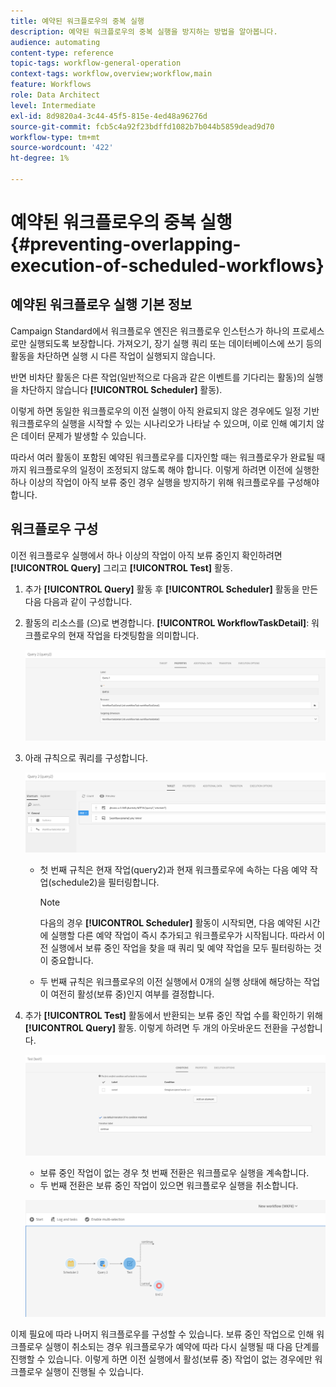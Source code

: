 ```yaml
---
title: 예약된 워크플로우의 중복 실행
description: 예약된 워크플로우의 중복 실행을 방지하는 방법을 알아봅니다.
audience: automating
content-type: reference
topic-tags: workflow-general-operation
context-tags: workflow,overview;workflow,main
feature: Workflows
role: Data Architect
level: Intermediate
exl-id: 8d9820a4-3c44-45f5-815e-4ed48a96276d
source-git-commit: fcb5c4a92f23bdffd1082b7b044b5859dead9d70
workflow-type: tm+mt
source-wordcount: '422'
ht-degree: 1%

---
```


# 예약된 워크플로우의 중복 실행{#preventing-overlapping-execution-of-scheduled-workflows}

## 예약된 워크플로우 실행 기본 정보

Campaign Standard에서 워크플로우 엔진은 워크플로우 인스턴스가 하나의 프로세스로만 실행되도록 보장합니다. 가져오기, 장기 실행 쿼리 또는 데이터베이스에 쓰기 등의 활동을 차단하면 실행 시 다른 작업이 실행되지 않습니다.

반면 비차단 활동은 다른 작업(일반적으로 다음과 같은 이벤트를 기다리는 활동)의 실행을 차단하지 않습니다 **[!UICONTROL Scheduler]** 활동).

이렇게 하면 동일한 워크플로우의 이전 실행이 아직 완료되지 않은 경우에도 일정 기반 워크플로우의 실행을 시작할 수 있는 시나리오가 나타날 수 있으며, 이로 인해 예기치 않은 데이터 문제가 발생할 수 있습니다.

따라서 여러 활동이 포함된 예약된 워크플로우를 디자인할 때는 워크플로우가 완료될 때까지 워크플로우의 일정이 조정되지 않도록 해야 합니다. 이렇게 하려면 이전에 실행한 하나 이상의 작업이 아직 보류 중인 경우 실행을 방지하기 위해 워크플로우를 구성해야 합니다.

## 워크플로우 구성

이전 워크플로우 실행에서 하나 이상의 작업이 아직 보류 중인지 확인하려면 **[!UICONTROL Query]** 그리고 **[!UICONTROL Test]** 활동.

1. 추가 **[!UICONTROL Query]** 활동 후 **[!UICONTROL Scheduler]** 활동을 만든 다음 다음과 같이 구성합니다.

1. 활동의 리소스를 (으)로 변경합니다. **[!UICONTROL WorkflowTaskDetail]**: 워크플로우의 현재 작업을 타겟팅함을 의미합니다.

   ![](assets/scheduled-wkf-resource.png)

1. 아래 규칙으로 쿼리를 구성합니다.

   ![](assets/scheduled-wkf-query.png)

   * 첫 번째 규칙은 현재 작업(query2)과 현재 워크플로우에 속하는 다음 예약 작업(schedule2)을 필터링합니다.

      >[!NOTE]
      >
      >다음의 경우 **[!UICONTROL Scheduler]** 활동이 시작되면, 다음 예약된 시간에 실행할 다른 예약 작업이 즉시 추가되고 워크플로우가 시작됩니다. 따라서 이전 실행에서 보류 중인 작업을 찾을 때 쿼리 및 예약 작업을 모두 필터링하는 것이 중요합니다.

   * 두 번째 규칙은 워크플로우의 이전 실행에서 0개의 실행 상태에 해당하는 작업이 여전히 활성(보류 중)인지 여부를 결정합니다.

1. 추가 **[!UICONTROL Test]** 활동에서 반환되는 보류 중인 작업 수를 확인하기 위해 **[!UICONTROL Query]** 활동. 이렇게 하려면 두 개의 아웃바운드 전환을 구성합니다.

   ![](assets/scheduled-wkf-test.png)

   * 보류 중인 작업이 없는 경우 첫 번째 전환은 워크플로우 실행을 계속합니다.
   * 두 번째 전환은 보류 중인 작업이 있으면 워크플로우 실행을 취소합니다.

   ![](assets/scheduled-wkf-workflow.png)

이제 필요에 따라 나머지 워크플로우를 구성할 수 있습니다. 보류 중인 작업으로 인해 워크플로우 실행이 취소되는 경우 워크플로우가 예약에 따라 다시 실행될 때 다음 단계를 진행할 수 있습니다. 이렇게 하면 이전 실행에서 활성(보류 중) 작업이 없는 경우에만 워크플로우 실행이 진행될 수 있습니다.
